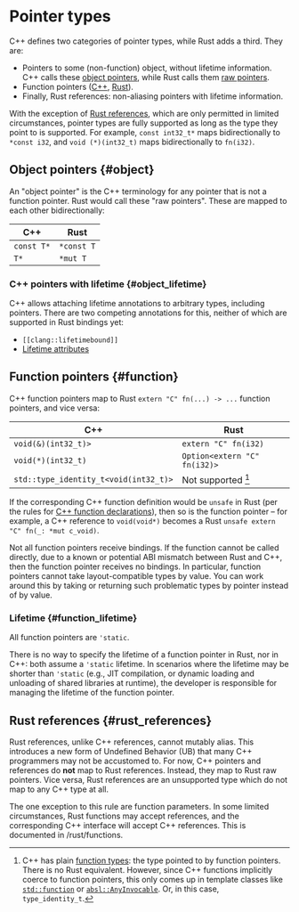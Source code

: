# Pointer types

C++ defines two categories of pointer types, while Rust adds a third. They are:

*   Pointers to some (non-function) object, without lifetime information. C++
    calls these
    [object pointers](https://en.cppreference.com/w/cpp/language/pointer#Pointers_to_objects),
    while Rust calls them
    [raw pointers](https://doc.rust-lang.org/reference/types/pointer.html#raw-pointers-const-and-mut).
*   Function pointers
    ([C++](https://en.cppreference.com/w/cpp/language/pointer#Pointers_to_functions),
    [Rust](https://doc.rust-lang.org/reference/types/function-pointer.html)).
*   Finally, Rust references: non-aliasing pointers with lifetime information.

With the exception of [Rust references](#rust_references), which are only
permitted in limited circumstances, pointer types are fully supported as long as
the type they point to is supported. For example, `const int32_t*` maps
bidirectionally to `*const i32`, and `void (*)(int32_t)` maps bidirectionally to
`fn(i32)`.

## Object pointers {#object}

An "object pointer" is the C++ terminology for any pointer that is not a
function pointer. Rust would call these "raw pointers". These are mapped to each
other bidirectionally:

C++        | Rust
---------- | ----------
`const T*` | `*const T`
`T*`       | `*mut T`

### C++ pointers with lifetime {#object_lifetime}

C++ allows attaching lifetime annotations to arbitrary types, including
pointers. There are two competing annotations for this, neither of which are
supported in Rust bindings yet:

*   `[[clang::lifetimebound]]`
*   [Lifetime attributes](https://discourse.llvm.org/t/rfc-lifetime-annotations-for-c/61377)

## Function pointers {#function}

C++ function pointers map to Rust `extern "C" fn(...) -> ...` function pointers,
and vice versa:

C++                                   | Rust
------------------------------------- | -------------------------------
`void(&)(int32_t)>`                   | `extern "C" fn(i32)`
`void(*)(int32_t)`                    | `Option<extern "C" fn(i32)>`
`std::type_identity_t<void(int32_t)>` | Not supported [^function_types]

If the corresponding C++ function definition would be `unsafe` in Rust (per the
rules for [C++ function declarations](../cpp/functions#unsafe)), then so is the
function pointer – for example, a C++ reference to `void(void*)` becomes a Rust
`unsafe extern "C" fn(_: *mut c_void)`.

Not all function pointers receive bindings. If the function cannot be called
directly, due to a known or potential ABI mismatch between Rust and C++, then
the function pointer receives no bindings. In particular, function pointers
cannot take layout-compatible types by value. You can work around this by taking
or returning such problematic types by pointer instead of by value.

### Lifetime {#function_lifetime}

All function pointers are `'static`.

There is no way to specify the lifetime of a function pointer in Rust, nor in
C++: both assume a `'static` lifetime. In scenarios where the lifetime may be
shorter than `'static` (e.g., JIT compilation, or dynamic loading and unloading
of shared libraries at runtime), the developer is responsible for managing the
lifetime of the function pointer.

[^function_types]: C++ has plain
    [function types](https://en.cppreference.com/w/cpp/types/is_function):
    the type pointed to by function pointers. There is no Rust
    equivalent. However, since C++ functions implicitly coerce to
    function pointers, this only comes up in template classes
    like
    [`std::function`](https://en.cppreference.com/w/cpp/utility/functional/function)
    or
    [`absl::AnyInvocable`](https://github.com/abseil/abseil-cpp/blob/master/absl/functional/any_invocable.h).
    Or, in this case, `type_identity_t`.

## Rust references {#rust_references}

Rust references, unlike C++ references, cannot mutably alias. This introduces a
new form of Undefined Behavior (UB) that many C++ programmers may not be
accustomed to. For now, C++ pointers and references do **not** map to Rust
references. Instead, they map to Rust raw pointers. Vice versa, Rust references
are an unsupported type which do not map to any C++ type at all.

The one exception to this rule are function parameters. In some limited
circumstances, Rust functions may accept references, and the corresponding C++
interface will accept C++ references. This is documented in
<internal link>/rust/functions.
